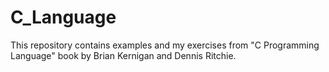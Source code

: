 # C_Language
This repository contains examples and my exercises from "C Programming Language" book by Brian Kernigan and Dennis Ritchie.
